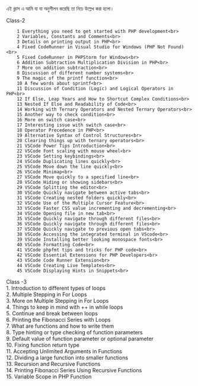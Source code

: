 এই ক্লাস এ আমি যা যা অনুশীলন করেছি তা নিচে উল্লেখ করা হলো।  

Class-2

        1 Everything you need to get started with PHP development<br>
        2 Variables, Constants and Comments<br>
        3 Details on printing output in PHP<br>
        4 Fixed CodeRunner in Visual Studio for Windows (PHP Not Found)<br>
        5 Fixed CodeRunner in PHPStorm for Windows<br>
        6 Addition Subtraction Multiplication Division in PHP<br>
        7 More on addition subtraction<br>
        8 Discussion of different number systems<br>
        9 The magic of the printf function<br>
        10 A few words about sprintf<br>
        11 Discussion of Condition (Logic) and Logical Operators in PHP<br>
        12 If Else, Leap Years and How to Shortcut Complex Conditions<br>
        13 Nested If Else and Readability of Code<br>
        14 Working with Ternary Operators and Nested Ternary Operators<br>
        15 Another way to check condition<br>
        16 More on switch case<br>
        17 Interesting issue with switch case<br>
        18 Operator Precedence in PHP<br>
        19 Alternative Syntax of Control Structures<br>
        20 Clearing things up with ternary operators<br>
        21 VSCode Power Tips Introduction<br>
        22 VSCode Font scaling with mouse wheel<br>
        23 VSCode Setting keybindings<br>
        24 VSCode Duplicating lines quickly<br>
        25 VSCode Move down the line quickly<br>
        26 VSCode Minimap<br>
        27 VSCode Move quickly to a specified line<br>
        28 VSCode Hiding or showing sidebars<br>
        29 VSCode Splitting the editor<br>
        30 VSCode Quickly navigate between active tabs<br>
        31 VSCode Creating nested folders quickly<br>
        32 VSCode Use of the Multiple Cursor Feature<br>
        33 VSCode Faster CSS value incrementing and decrementing<br>
        34 VSCode Opening file in new tab<br>
        35 VSCode Quickly navigate through different files<br>
        36 VSCode Quickly navigate through different files<br>
        37 VSCOde Quickly navigate to previous open tabs<br>
        38 VSCode Accessing the integrated terminal in VScode<br>
        39 VSCode Installing better looking monospace fonts<br>
        40 VSCode Formatting Code<br>
        41 VSCode phpfmt tips and tricks for PHP code<br>
        42 VSCode Essential Extensions for PHP Developers<br>
        43 VSCode Code Runner Extension<br>
        44 VSCode Creating Live Templates<br>
        45 VSCode Displaying Hints in Snippets<br>

Class -3<br>
        1. Introduction to different types of loops<br>
        2. Multiple Stepping in For Loops<br>
        3. More on Multiple Stepping in For Loops<br>
        4. Things to keep in mind with ++ in while loops<br>
        5. Continue and break between loops<br>
        6. Printing the Fibonacci Series with Loops<br>
        7. What are functions and how to write them<br>
        8. Type hinting or type checking of function parameters<br>
        9. Default value of function parameter or optional parameter<br>
        10. Fixing function return type<br>
        11. Accepting Unlimited Arguments in Functions<br>
        12. Dividing a large function into smaller functions<br>
        13. Recursion and Recursive Functions<br>
        14. Printing Fibonacci Series Using Recursive Functions<br>
        15. Variable Scope in PHP Function<br>